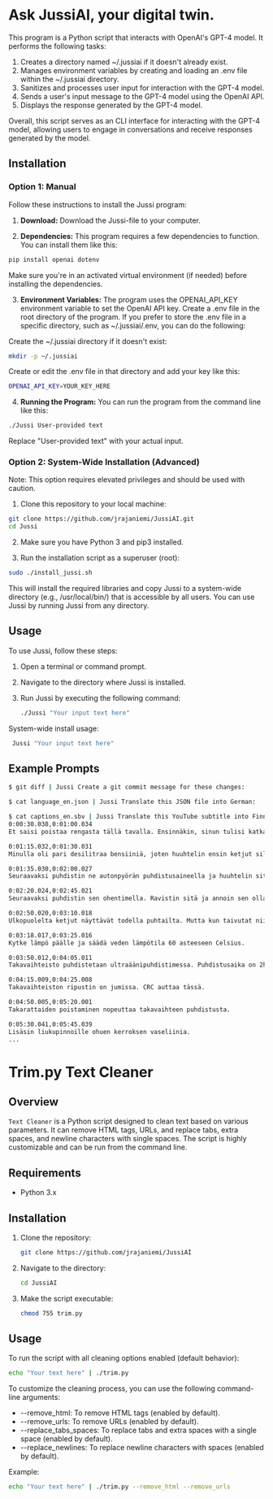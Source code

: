 # Ask JussiAI, your digital twin.

This program is a Python script that interacts with OpenAI's GPT-4 model. It performs the following tasks:

1. Creates a directory named ~/.jussiai if it doesn't already exist.
2. Manages environment variables by creating and loading an .env file within the ~/.jussiai directory.
3. Sanitizes and processes user input for interaction with the GPT-4 model.
4. Sends a user's input message to the GPT-4 model using the OpenAI API.
5. Displays the response generated by the GPT-4 model.

Overall, this script serves as an CLI interface for interacting with the GPT-4 model, allowing users to engage in conversations and receive responses generated by the model.

## Installation

### Option 1: Manual

Follow these instructions to install the Jussi program:

1. **Download:** Download the Jussi-file to your computer.

2. **Dependencies:** This program requires a few dependencies to function. You can install them like this:

  ```bash
  pip install openai dotenv
  ```

  Make sure you're in an activated virtual environment (if needed) before
  installing the dependencies.

3. **Environment Variables:**  The program uses the OPENAI_API_KEY
  environment variable to set the OpenAI API key. Create a .env file in the root
  directory of the program. If you prefer to store the .env file in a specific
  directory, such as ~/.jussiai/.env, you can do the following:

  Create the ~/.jussiai directory if it doesn't exist:

  ```bash
  mkdir -p ~/.jussiai
  ```

  Create or edit the .env file in that directory and add your key like this:

  ```bash
  OPENAI_API_KEY=YOUR_KEY_HERE
  ```

4. **Running the Program:** You can run the program from the command line like this:

  ```bash
  ./Jussi User-provided text
  ```

  Replace "User-provided text" with your actual input.

### Option 2: System-Wide Installation (Advanced) 

Note: This option requires elevated privileges and should be used with caution.

1. Clone this repository to your local machine:

  ```bash
  git clone https://github.com/jrajaniemi/JussiAI.git
  cd Jussi
  ```
  
2. Make sure you have Python 3 and pip3 installed.

3. Run the installation script as a superuser (root):

  ```bash
  sudo ./install_jussi.sh
  ```

  This will install the required libraries and copy Jussi to a system-wide directory (e.g., /usr/local/bin/) that is accessible by all users. You can use Jussi by running Jussi from any directory.

## Usage

To use Jussi, follow these steps:

1. Open a terminal or command prompt.
2. Navigate to the directory where Jussi is installed.
3. Run Jussi by executing the following command:

   ```bash
   ./Jussi "Your input text here"
   ```

  System-wide install usage:
  
  ```bash
   Jussi "Your input text here"
   ```

## Example Prompts

  ```bash
  $ git diff | Jussi Create a git commit message for these changes:
  ```
  
  ```bash
  $ cat language_en.json | Jussi Translate this JSON file into German:
  ```

  ```bash
  $ cat captions_en.sbv | Jussi Translate this YouTube subtitle into Finnish: | tee captions_fi.sbv
  0:00:30.038,0:01:00.034
  Et saisi poistaa rengasta tällä tavalla. Ensinnäkin, sinun tulisi katkaista ketjut. Poista sitten takavaihteisto ja lopuksi rengas.

  0:01:15.032,0:01:30.031
  Minulla oli pari desilitraa bensiiniä, joten huuhtelin ensin ketjut sillä.

  0:01:35.030,0:02:00.027
  Seuraavaksi puhdistin ne autonpyörän puhdistusaineella ja huuhtelin sitten ketjut vedellä. Ravistin sitä perusteellisesti ja annoin sen olla 10 minuuttia.

  0:02:20.024,0:02:45.021
  Seuraavaksi puhdistin sen ohentimella. Ravistin sitä ja annoin sen olla 30 minuuttia.

  0:02:50.020,0:03:10.018
  Ulkopuolelta ketjut näyttävät todella puhtailta. Mutta kun taivutat niitä, voit tuntea hiekan ja lian linkkien välissä. Kokeillaan ultraäänipuhdistinta. Nyt ketjut ovat todella puhtaat!

  0:03:18.017,0:03:25.016
  Kytke lämpö päälle ja säädä veden lämpötila 60 asteeseen Celsius.

  0:03:50.012,0:04:05.011
  Takavaihteisto puhdistetaan ultraäänipuhdistimessa. Puhdistusaika on 2h 30 min. Vaihdoin veden joka ½ tunti.

  0:04:15.009,0:04:25.008
  Takavaihteiston ripustin on jumissa. CRC auttaa tässä.

  0:04:50.005,0:05:20.001
  Takarattaiden poistaminen nopeuttaa takavaihteen puhdistusta.

  0:05:30.041,0:05:45.039
  Lisäsin liukupinnoille ohuen kerroksen vaseliinia.
  ...
  ```

# Trim.py Text Cleaner

## Overview

`Text Cleaner` is a Python script designed to clean text based on various parameters. It can remove HTML tags, URLs, and replace tabs, extra spaces, and newline characters with single spaces. The script is highly customizable and can be run from the command line.

## Requirements

- Python 3.x

## Installation

1. Clone the repository:

    ```bash
    git clone https://github.com/jrajaniemi/JussiAI
    ```

2. Navigate to the directory:

    ```bash
    cd JussiAI
    ```

3. Make the script executable:

    ```bash
    chmod 755 trim.py
    ```

## Usage

To run the script with all cleaning options enabled (default behavior):

```bash
echo "Your text here" | ./trim.py
```

To customize the cleaning process, you can use the following command-line arguments:

* --remove_html: To remove HTML tags (enabled by default).
* --remove_urls: To remove URLs (enabled by default).
* --replace_tabs_spaces: To replace tabs and extra spaces with a single space (enabled by default).
* --replace_newlines: To replace newline characters with spaces (enabled by default).

Example:

```bash
echo "Your text here" | ./trim.py --remove_html --remove_urls
```
